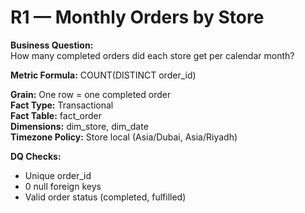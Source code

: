 # R1 — Monthly Orders by Store

**Business Question:**  
How many completed orders did each store get per calendar month?

**Metric Formula:** COUNT(DISTINCT order_id)

**Grain:** One row = one completed order  
**Fact Type:** Transactional  
**Fact Table:** fact_order  
**Dimensions:** dim_store, dim_date  
**Timezone Policy:** Store local (Asia/Dubai, Asia/Riyadh)

**DQ Checks:**  
- Unique order_id  
- 0 null foreign keys  
- Valid order status (completed, fulfilled)
